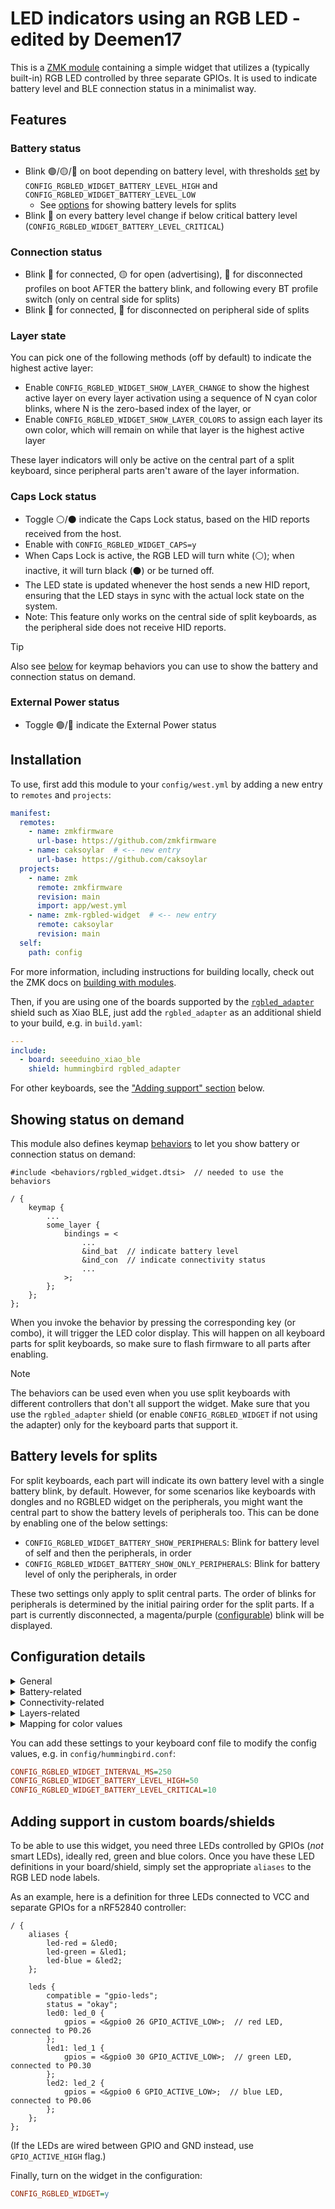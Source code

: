 # LED indicators using an RGB LED - edited by Deemen17

This is a [ZMK module](https://zmk.dev/docs/features/modules) containing a simple widget that utilizes a (typically built-in) RGB LED controlled by three separate GPIOs.
It is used to indicate battery level and BLE connection status in a minimalist way.

## Features

### Battery status

- Blink 🟢/🟡/🔴 on boot depending on battery level, with thresholds [set](#configuration-details) by `CONFIG_RGBLED_WIDGET_BATTERY_LEVEL_HIGH` and `CONFIG_RGBLED_WIDGET_BATTERY_LEVEL_LOW`
  - See [options](#battery-levels-for-splits) for showing battery levels for splits
- Blink 🔴 on every battery level change if below critical battery level (`CONFIG_RGBLED_WIDGET_BATTERY_LEVEL_CRITICAL`)

### Connection status

- Blink 🔵 for connected, 🟡 for open (advertising), 🔴 for disconnected profiles on boot AFTER the battery blink, and following every BT profile switch (only on central side for splits)
- Blink 🔵 for connected, 🔴 for disconnected on peripheral side of splits

### Layer state

You can pick one of the following methods (off by default) to indicate the highest active layer:

- Enable `CONFIG_RGBLED_WIDGET_SHOW_LAYER_CHANGE` to show the highest active layer on every layer activation
  using a sequence of N cyan color blinks, where N is the zero-based index of the layer, or
- Enable `CONFIG_RGBLED_WIDGET_SHOW_LAYER_COLORS` to assign each layer its own color, which will remain on while that layer is the highest active layer

These layer indicators will only be active on the central part of a split keyboard, since peripheral parts aren't aware of the layer information.

### Caps Lock status

- Toggle ⚪/⚫ indicate the Caps Lock status, based on the HID reports received from the host.
- Enable with `CONFIG_RGBLED_WIDGET_CAPS=y` 
- When Caps Lock is active, the RGB LED will turn white (⚪); when inactive, it will turn black (⚫) or be turned off.
- The LED state is updated whenever the host sends a new HID report, ensuring that the LED stays in sync with the actual lock state on the system.
- Note: This feature only works on the central side of split keyboards, as the peripheral side does not receive HID reports.

> [!TIP]
> Also see [below](#showing-status-on-demand) for keymap behaviors you can use to show the battery and connection status on demand.

### External Power status
- Toggle 🟢/🔴 indicate the External Power status

## Installation

To use, first add this module to your `config/west.yml` by adding a new entry to `remotes` and `projects`:

```yaml west.yml
manifest:
  remotes:
    - name: zmkfirmware
      url-base: https://github.com/zmkfirmware
    - name: caksoylar  # <-- new entry
      url-base: https://github.com/caksoylar
  projects:
    - name: zmk
      remote: zmkfirmware
      revision: main
      import: app/west.yml
    - name: zmk-rgbled-widget  # <-- new entry
      remote: caksoylar
      revision: main
  self:
    path: config
```

For more information, including instructions for building locally, check out the ZMK docs on [building with modules](https://zmk.dev/docs/features/modules#building-with-modules).

Then, if you are using one of the boards supported by the [`rgbled_adapter`](boards/shields/rgbled_adapter) shield such as Xiao BLE,
just add the `rgbled_adapter` as an additional shield to your build, e.g. in `build.yaml`:

```yaml build.yaml
---
include:
  - board: seeeduino_xiao_ble
    shield: hummingbird rgbled_adapter
```

For other keyboards, see the ["Adding support" section](#adding-support-in-custom-boardsshields) below.

## Showing status on demand

This module also defines keymap [behaviors](https://zmk.dev/docs/keymaps/behaviors) to let you show battery or connection status on demand:

```dts
#include <behaviors/rgbled_widget.dtsi>  // needed to use the behaviors

/ {
    keymap {
        ...
        some_layer {
            bindings = <
                ...
                &ind_bat  // indicate battery level
                &ind_con  // indicate connectivity status
                ...
            >;
        };
    };
};
```

When you invoke the behavior by pressing the corresponding key (or combo), it will trigger the LED color display.
This will happen on all keyboard parts for split keyboards, so make sure to flash firmware to all parts after enabling.

> [!NOTE]
> The behaviors can be used even when you use split keyboards with different controllers that don't all support the widget.
> Make sure that you use the `rgbled_adapter` shield (or enable `CONFIG_RGBLED_WIDGET` if not using the adapter) only for the keyboard parts that support it.

## Battery levels for splits

For split keyboards, each part will indicate its own battery level with a single battery blink, by default.
However, for some scenarios like keyboards with dongles and no RGBLED widget on the peripherals, you might want the central part to show the battery levels of peripherals too.
This can be done by enabling one of the below settings:

- `CONFIG_RGBLED_WIDGET_BATTERY_SHOW_PERIPHERALS`: Blink for battery level of self and then the peripherals, in order
- `CONFIG_RGBLED_WIDGET_BATTERY_SHOW_ONLY_PERIPHERALS`: Blink for battery level of only the peripherals, in order

These two settings only apply to split central parts.
The order of blinks for peripherals is determined by the initial pairing order for the split parts.
If a part is currently disconnected, a magenta/purple ([configurable](#configuration-details)) blink will be displayed.

## Configuration details

<details>
<summary>General</summary>

| Name                               | Description                                    | Default |
| ---------------------------------- | ---------------------------------------------- | ------- |
| `CONFIG_RGBLED_WIDGET_INTERVAL_MS` | Minimum wait duration between two blinks in ms | 500     |

</details>

<details>
<summary>Battery-related</summary>

| Name                                          | Description                                                           | Default       |
| --------------------------------------------- | --------------------------------------------------------------------- | ------------- |
| `CONFIG_RGBLED_WIDGET_BATTERY_BLINK_MS`       | Duration of battery level blink in ms                                 | 2000          |
| `CONFIG_RGBLED_WIDGET_BATTERY_LEVEL_HIGH`     | High battery level percentage                                         | 80            |
| `CONFIG_RGBLED_WIDGET_BATTERY_LEVEL_LOW`      | Low battery level percentage                                          | 20            |
| `CONFIG_RGBLED_WIDGET_BATTERY_LEVEL_CRITICAL` | Critical battery level percentage, blink periodically if under        | 5             |
| `CONFIG_RGBLED_WIDGET_BATTERY_LEVEL_CRITICAL` | Critical battery level percentage, blink periodically if under        | 5             |
| `CONFIG_RGBLED_WIDGET_BATTERY_COLOR_HIGH`     | Color for high battery level (above `LEVEL_HIGH`)                     | Green (`2`)   |
| `CONFIG_RGBLED_WIDGET_BATTERY_COLOR_MEDIUM`   | Color for medium battery level (between `LEVEL_LOW` and `LEVEL_HIGH`) | Yellow (`3`)  |
| `CONFIG_RGBLED_WIDGET_BATTERY_COLOR_LOW`      | Color for low battery level (below `LEVEL_LOW`)                       | Red (`1`)     |
| `CONFIG_RGBLED_WIDGET_BATTERY_COLOR_CRITICAL` | Color for critical battery level (below `LEVEL_CRITICAL`)             | Red (`1`)     |
| `CONFIG_RGBLED_WIDGET_BATTERY_COLOR_MISSING`  | Color for battery not detected, or peripheral disconnected            | Magenta (`5`) |

Only one of the options below can be enabled.
The non-default ones (second and third below) only work on central parts of splits.

| Name                                                 | Description                                             | Default |
| ---------------------------------------------------- | ------------------------------------------------------- | ------- |
| `CONFIG_RGBLED_WIDGET_BATTERY_SHOW_SELF`             | Indicate battery level from self only                   | `n`     |
| `CONFIG_RGBLED_WIDGET_BATTERY_SHOW_PERIPHERALS`      | On a split central, also show peripheral battery levels | `n`     |
| `CONFIG_RGBLED_WIDGET_BATTERY_SHOW_ONLY_PERIPHERALS` | On a split central, show only peripheral battery levels | `n`     |

</details>

<details>
<summary>Connectivity-related</summary>

| Name                                           | Description                                   | Default      |
| ---------------------------------------------- | --------------------------------------------- | ------------ |
| `CONFIG_RGBLED_WIDGET_CONN_BLINK_MS`           | Duration of BLE connection status blink in ms | 1000         |
| `CONFIG_RGBLED_WIDGET_CONN_COLOR_CONNECTED`    | Color for connected BLE connection status     | Blue (`4`)   |
| `CONFIG_RGBLED_WIDGET_CONN_COLOR_ADVERTISING`  | Color for advertising BLE connection status   | Yellow (`3`) |
| `CONFIG_RGBLED_WIDGET_CONN_COLOR_DISCONNECTED` | Color for disconnected BLE connection status  | Red (`1`)    |

</details>

<details>
<summary>Layers-related</summary>

Layer indicator only works on non-splits and central parts of splits.

Below enable and configure the sequence-based layer indicator.

| Name                                     | Description                                                                  | Default    |
| ---------------------------------------- | ---------------------------------------------------------------------------- | ---------- |
| `CONFIG_RGBLED_WIDGET_SHOW_LAYER_CHANGE` | Indicate highest active layer on each layer change with a sequence of blinks | `n`        |
| `CONFIG_RGBLED_WIDGET_LAYER_BLINK_MS`    | Blink and wait duration for layer indicator                                  | 100        |
| `CONFIG_RGBLED_WIDGET_LAYER_COLOR`       | Color to use for layer indicator                                             | Cyan (`6`) |
| `CONFIG_RGBLED_WIDGET_LAYER_DEBOUNCE_MS` | Wait duration after a layer change before showing the highest active layer   | 100        |

Below enable and configure the color-based layer indicator.

| Name                                     | Description                                                                | Default       |
| ---------------------------------------- | -------------------------------------------------------------------------- | ------------- |
| `CONFIG_RGBLED_WIDGET_SHOW_LAYER_COLORS` | Indicate highest active layer with a constant configurable color per layer | `n`           |
| `CONFIG_RGBLED_WIDGET_LAYER_0_COLOR`     | Color to use for the base layer                                            | Black (`0`)   |
| `CONFIG_RGBLED_WIDGET_LAYER_1_COLOR`     | Color to use for layer 1                                                   | Red (`1`)     |
| `CONFIG_RGBLED_WIDGET_LAYER_2_COLOR`     | Color to use for layer 2                                                   | Green (`2`)   |
| `CONFIG_RGBLED_WIDGET_LAYER_3_COLOR`     | Color to use for layer 3                                                   | Yellow (`3`)  |
| `CONFIG_RGBLED_WIDGET_LAYER_4_COLOR`     | Color to use for layer 4                                                   | Blue (`4`)    |
| `CONFIG_RGBLED_WIDGET_LAYER_5_COLOR`     | Color to use for layer 5                                                   | Magenta (`5`) |
| `CONFIG_RGBLED_WIDGET_LAYER_6_COLOR`     | Color to use for layer 6                                                   | Cyan (`6`)    |
| `CONFIG_RGBLED_WIDGET_LAYER_7_COLOR`     | Color to use for layer 7                                                   | White (`7`)   |
| `CONFIG_RGBLED_WIDGET_LAYER_xx_COLOR`    | Color to use for layer xx (change xx to the layer number to change)        | Black (`0`)   |

</details>

<details>
<summary>Mapping for color values</summary>
Color settings use the following integer values:

| Color        | Value |
| ------------ | ----- |
| Black (none) | `0`   |
| Red          | `1`   |
| Green        | `2`   |
| Yellow       | `3`   |
| Blue         | `4`   |
| Magenta      | `5`   |
| Cyan         | `6`   |
| White        | `7`   |

</details>

You can add these settings to your keyboard conf file to modify the config values, e.g. in `config/hummingbird.conf`:

```ini
CONFIG_RGBLED_WIDGET_INTERVAL_MS=250
CONFIG_RGBLED_WIDGET_BATTERY_LEVEL_HIGH=50
CONFIG_RGBLED_WIDGET_BATTERY_LEVEL_CRITICAL=10
```

## Adding support in custom boards/shields

To be able to use this widget, you need three LEDs controlled by GPIOs (_not_ smart LEDs), ideally red, green and blue colors.
Once you have these LED definitions in your board/shield, simply set the appropriate `aliases` to the RGB LED node labels.

As an example, here is a definition for three LEDs connected to VCC and separate GPIOs for a nRF52840 controller:

```dts
/ {
    aliases {
        led-red = &led0;
        led-green = &led1;
        led-blue = &led2;
    };

    leds {
        compatible = "gpio-leds";
        status = "okay";
        led0: led_0 {
            gpios = <&gpio0 26 GPIO_ACTIVE_LOW>;  // red LED, connected to P0.26
        };
        led1: led_1 {
            gpios = <&gpio0 30 GPIO_ACTIVE_LOW>;  // green LED, connected to P0.30
        };
        led2: led_2 {
            gpios = <&gpio0 6 GPIO_ACTIVE_LOW>;  // blue LED, connected to P0.06
        };
    };
};
```

(If the LEDs are wired between GPIO and GND instead, use `GPIO_ACTIVE_HIGH` flag.)

Finally, turn on the widget in the configuration:

```ini
CONFIG_RGBLED_WIDGET=y
```
